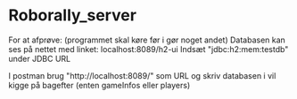 # Roborally_server

For at afprøve: (programmet skal køre før i gør noget andet)
Databasen kan ses på nettet med linket: localhost:8089/h2-ui
Indsæt "jdbc:h2:mem:testdb" under JDBC URL

I postman brug "http://localhost:8089/" som URL og skriv databasen i vil kigge på bagefter (enten gameInfos eller players)